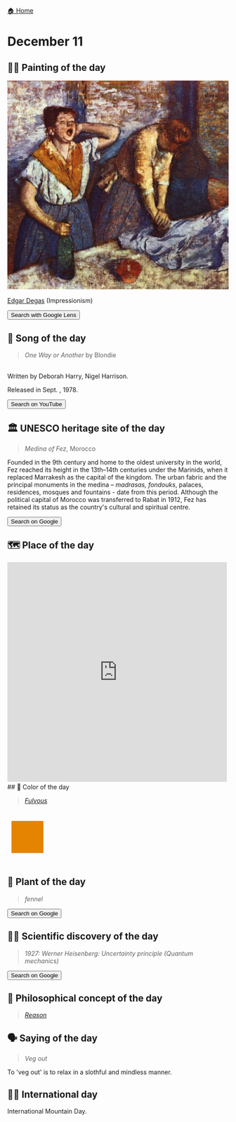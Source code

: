 
[🏠 Home](../../index.md)

# December 11

## 🧑‍🎨 Painting of the day

<img width="600" src="../img/Edgar_Degas_1.jpg">

[Edgar Degas](http://en.wikipedia.org/wiki/Edgar_Degas) (Impressionism)

<button class="btn btn-success"
onclick=" window.open('https://lens.google.com/uploadbyurl?url=https://iretes.github.io/one-a-day/data/img/Edgar_Degas_1.jpg','_blank')">
Search with Google Lens
</button>

## 🎼 Song of the day

> *One Way or Another*
by Blondie

<br />Written by Deborah Harry, Nigel Harrison.

Released in Sept. , 1978.

<button class="btn btn-success"
onclick=" window.open('http://www.youtube.com/search?q=One Way or Another by Blondie','_blank')">
Search on YouTube
</button>

## 🏛️ UNESCO heritage site of the day

> *Medina of Fez*, Morocco

<p>Founded in the 9th century and home to the oldest university in the world, Fez reached its height in the 13th&ndash;14th centuries under the Marinids, when it replaced Marrakesh as the capital of the kingdom. The urban fabric and the principal monuments in the medina &ndash; <em>madrasas, fondouks</em>, palaces, residences, mosques and fountains - date from this period. Although the political capital of Morocco was transferred to Rabat in 1912, Fez has retained its status as the country's cultural and spiritual centre.</p>

<button class="btn btn-success"
onclick=" window.open('http://www.google.com/search?q=Medina of Fez','_blank')">
Search on Google
</button>

## 🗺️ Place of the day

<iframe
src="https://www.mapcrunch.com"
name="mapcrunch"
width="500"
height="500"
allowTransparency="true"
scrolling="no"
frameborder="0"
>
</iframe>
## 🎨 Color of the day

> *[Fulvous](https://en.wikipedia.org/wiki/Fulvous)*

<div style="color:#E48400; font-size: 100px;">&#9632;</div>

## 🌿 Plant of the day

> *fennel*

<button class="btn btn-success"
onclick=" window.open('http://www.google.com/search?q=fennel','_blank')">
Search on Google
</button>

## 🧑‍🔬 Scientific discovery of the day

> *1927: Werner Heisenberg: Uncertainty principle (Quantum mechanics)*

<button class="btn btn-success"
onclick=" window.open('http://www.google.com/search?q=1927: Werner Heisenberg: Uncertainty principle (Quantum mechanics)','_blank')"> 
Search on Google
</button>

## 💭 Philosophical concept of the day

> *[Reason](https://en.wikipedia.org/wiki/Reason)*

## 🗣️ Saying of the day

> *Veg out*

To 'veg out' is to relax in a slothful and mindless manner.

## 🏳️‍🌈 International day

International Mountain Day.